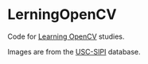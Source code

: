 # LerningOpenCV
Code for [Learning OpenCV](https://learnopencv.com/read-display-and-write-an-image-using-opencv/) studies.

Images are from the [USC-SIPI](http://sipi.usc.edu/database/) database.